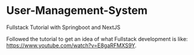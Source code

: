 # User-Management-System
Fullstack Tutorial with Springboot and NextJS

Followed the tutorial to get an idea of what Fullstack development is like: https://www.youtube.com/watch?v=E8gaRFMXS9Y.
